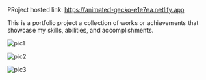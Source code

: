 PRoject hosted link: https://animated-gecko-e1e7ea.netlify.app

This is a portfolio project a collection of works or achievements that showcase my skills, abilities, and accomplishments.

![pic1](https://user-images.githubusercontent.com/84275426/229377391-5ffde73a-f1b3-46e6-a752-982bcc31211f.png)

![pic2](https://user-images.githubusercontent.com/84275426/229377411-5ad91824-0702-42ff-8abc-2a4831b84656.png)

![pic3](https://user-images.githubusercontent.com/84275426/229377415-7c4cddc1-da88-4bd6-86cf-7e3609b40de2.png)
